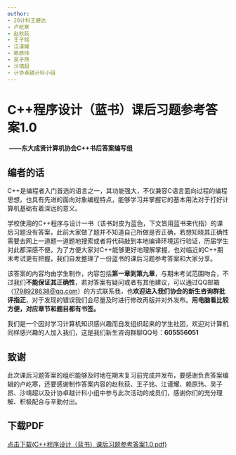```yaml
---
outhor: 
- 20计科王健达
- 卢屹寒
- 赵秋荻
- 王子铭
- 江谨耀
- 赖原玮
- 吴子昂
- 沙靖超
- 计协卓越计科小组
---
```

# C++程序设计（蓝书）课后习题参考答案1.0

​																	                 **——东大成贤计算机协会C++书后答案编写组**



## 编者的话

​		C++是编程者入门首选的语言之一，其功能强大，不仅兼容C语言面向过程的编程思想，也具有先进的面向对象编程特点，能够学习并掌握它的基本用法对于打好计算机基础有着深远的意义。

​		学校使用的C++程序与设计一书（该书封皮为蓝色，下文皆用蓝书来代指）的课后习题没有答案，此前大家做了题并不知道自己所做是否正确，若想知晓其正确性需要去网上一道题一道题地搜索或者将代码敲到本地编译环境运行验证，历届学生对此都深感不便。为了方便大家对C++能够更好地理解掌握，也对临近的C++期末考试更有把握，我们自发整理了一份蓝书的课后习题参考答案和大家分享。

​		该答案的内容均由学生制作，内容包括**第一章到第九章**，与期末考试范围吻合，不过我们**不能保证其正确性**，若对答案有疑问或者有其他建议，可以通过QQ邮箱（1798928638@qq.com）的方式联系我，也**欢迎进入我们协会的新生咨询群批评指正**，对于发现的错误我们会尽量及时进行修改再版并对外发布。**用电脑看比较方便，对应章节和题目都有书签。**

​		我们是一个因对学习计算机知识感兴趣而自发组织起来的学生社团，欢迎对计算机同样感兴趣的人加入我们，这是我们新生咨询群聊QQ号：**605556051**																									



## 致谢

​		此次课后习题答案的组织能够及时地在期末复习前完成并发布，要感谢负责答案编辑的卢屹寒，还要感谢制作答案内容的赵秋荻、王子铭、江谨耀、赖原玮、吴子昂、沙靖超以及计协卓越计科小组中参与此次活动的成员们，感谢你们的充分理解、积极配合与辛勤付出。

## 下载PDF

[点击下载(C++程序设计（蓝书）课后习题参考答案1.0.pdf)](/.document/C++程序设计（蓝书）课后习题参考答案1.0.pdf)